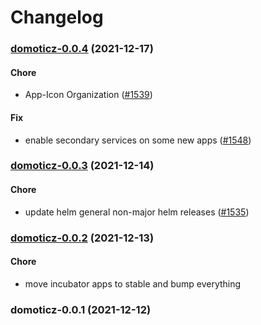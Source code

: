 # Changelog<br>


<a name="domoticz-0.0.4"></a>
### [domoticz-0.0.4](https://github.com/truecharts/apps/compare/domoticz-0.0.3...domoticz-0.0.4) (2021-12-17)

#### Chore

* App-Icon Organization ([#1539](https://github.com/truecharts/apps/issues/1539))

#### Fix

* enable secondary services on some new apps ([#1548](https://github.com/truecharts/apps/issues/1548))



<a name="domoticz-0.0.3"></a>
### [domoticz-0.0.3](https://github.com/truecharts/apps/compare/domoticz-0.0.2...domoticz-0.0.3) (2021-12-14)

#### Chore

* update helm general non-major helm releases ([#1535](https://github.com/truecharts/apps/issues/1535))



<a name="domoticz-0.0.2"></a>
### [domoticz-0.0.2](https://github.com/truecharts/apps/compare/domoticz-0.0.1...domoticz-0.0.2) (2021-12-13)

#### Chore

* move incubator apps to stable and bump everything



<a name="domoticz-0.0.1"></a>
### domoticz-0.0.1 (2021-12-12)
